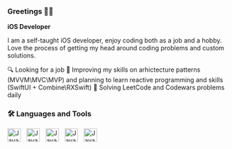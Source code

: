 ### Greetings 🖐🏻

**iOS Developer**

I am a self-taught iOS developer, enjoy coding both as a job and a hobby. Love the process of getting my head around coding problems and custom  solutions.

🔍 Looking for a job
📝 Improving my skills on arhictecture patterns (MVVM\MVC\MVP) and planning to learn reactive programming and skills (SwiftUI + Combine\RXSwift)
🧠 Solving LeetCode and Codewars problems daily

### 🛠 Languages and Tools

<img align="left" alt="Java" width="30px" style="padding-right:10px" src="https://cdn.jsdelivr.net/gh/devicons/devicon/icons/swift/swift-original.svg" />
<img align="left" alt="Java" width="30px" style="padding-right:10px" src="https://cdn.jsdelivr.net/gh/devicons/devicon/icons/objectivec/objectivec-plain.svg" />
<img align="left" alt="Java" width="30px" style="padding-right:10px" src="https://cdn.jsdelivr.net/gh/devicons/devicon/icons/javascript/javascript-original.svg" />
<img align="left" alt="Java" width="30px" style="padding-right:10px" src="https://cdn.jsdelivr.net/gh/devicons/devicon/icons/bitbucket/bitbucket-original.svg" />
<img align="left" alt="Java" width="30px" style="padding-right:10px" src="https://cdn.jsdelivr.net/gh/devicons/devicon/icons/git/git-original.svg" />
